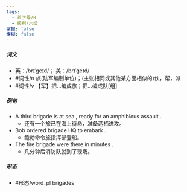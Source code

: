 ```yaml
---
tags:
  - 首字母/B
  - 级别/六级
掌握: false
模糊: false
---
```

##### 词义
- 英：/brɪˈɡeɪd/； 美：/brɪˈɡeɪd/
- #词性/n  旅(陆军编制单位)；(主张相同或其他某方面相似的)伙，帮，派
- #词性/v  【军】把…编成旅；把…编成队[组]
##### 例句
- A third brigade is at sea , ready for an amphibious assault .
	- 还有一个旅已在海上待命，准备两栖进攻。
- Bob ordered brigade HQ to embark .
	- 鲍勃命令旅指挥部登船。
- The fire brigade were there in minutes .
	- 几分钟后消防队就到了现场。
##### 形态
- #形态/word_pl brigades
